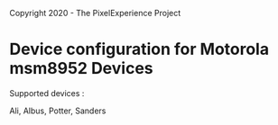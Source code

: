Copyright 2020 - The PixelExperience Project

Device configuration for Motorola msm8952 Devices
======================================

Supported devices :

Ali, Albus, Potter, Sanders

